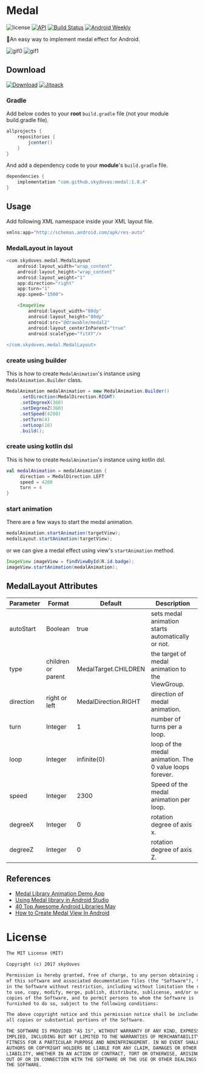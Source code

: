 # Medal
![license](https://img.shields.io/badge/license-MIT%20License-blue.svg)
[![API](https://img.shields.io/badge/API-15%2B-brightgreen.svg?style=flat)](https://android-arsenal.com/api?level=15)
[![Build Status](https://travis-ci.org/skydoves/Medal.svg?branch=master)](https://travis-ci.org/skydoves/Medal) 
[![Android Weekly](https://img.shields.io/badge/Android%20Weekly-%23374-orange)](https://androidweekly.net/issues/issue-374)</br>

🏅An easy way to implement medal effect for Android. <br>

![gif0](https://user-images.githubusercontent.com/24237865/53584338-b8b5db00-3bc6-11e9-8cfd-9c8f2ad7cc90.gif)
![gif1](https://user-images.githubusercontent.com/24237865/53584339-b94e7180-3bc6-11e9-8518-1bbb87b8f4ae.gif)

## Download
[![Download](https://api.bintray.com/packages/devmagician/maven/medal/images/download.svg)](https://bintray.com/devmagician/maven/medal/_latestVersion)
[![Jitpack](https://jitpack.io/v/skydoves/Medal.svg)](https://jitpack.io/#skydoves/Medal)

### Gradle
Add below codes to your **root** `build.gradle` file (not your module build.gradle file).
```gradle
allprojects {
    repositories {
        jcenter()
    }
}
```

And add a dependency code to your **module**'s `build.gradle` file.

```gradle
dependencies {
    implementation "com.github.skydoves:medal:1.0.4"
}
```

## Usage
Add following XML namespace inside your XML layout file.

```gradle
xmlns:app="http://schemas.android.com/apk/res-auto"
```

### MedalLayout in layout
```gradle
<com.skydoves.medal.MedalLayout
    android:layout_width="wrap_content"
    android:layout_height="wrap_content"
    android:layout_weight="1"
    app:direction="right"
    app:turn="1"
    app:speed="1500">

    <ImageView
        android:layout_width="80dp"
        android:layout_height="80dp"
        android:src="@drawable/medal2"
        android:layout_centerInParent="true"
        android:scaleType="fitXY"/>
  
</com.skydoves.medal.MedalLayout>
```

### create using builder
This is how to create `MedalAnimation`'s instance using `MedalAnimation.Builder` class.
```java
MedalAnimation medalAnimation = new MedalAnimation.Builder()
     .setDirection(MedalDirection.RIGHT)
     .setDegreeX(360)
     .setDegreeZ(360)
     .setSpeed(4200)
     .setTurn(4)
     .setLoop(10)
     .build();
```

### create using kotlin dsl
This is how to create `MedalAnimation`'s instance using kotlin dsl.
```kotlin 
val medalAnimation = medalAnimation {
     direction = MedalDirection.LEFT
     speed = 4200
     turn = 4
}
```

### start animation
There are a few ways to start the medal animation.
```java
medalAnimation.startAnimation(targetView);
medalLayout.startAnimation(targetView);
```

or we can give a medal effect using view's `startAnimation` method.

```java
ImageView imageView = findViewById(R.id.badge);
imageView.startAnimation(medalAnimation);
```

## MedalLayout Attributes
Parameter  |  Format  |  Default  |  Description
--- | --- | --- | ---
autoStart | Boolean | true | sets medal animation starts automatically or not.
type | children or parent | MedalTarget.CHILDREN | the target of medal animation to the ViewGroup.
direction | right or left | MedalDirection.RIGHT | direction of medal animation.
turn | Integer | 1 | number of turns per a loop.
loop | Integer | infinite(0) | loop of the medal animation. The 0 value loops forever.
speed | Integer | 2300 | Speed of the medal animation per loop.
degreeX | Integer | 0 | rotation degree of axis x.
degreeZ | Integer | 0 | rotation degree of axis Z.

## References
- [Medal Library Animation Demo App](http://www.digitalmirko.com/androidMedalLibraryAnimationDemoApp.html)
- [Using Medal library in Android Studio](https://www.youtube.com/watch?v=ohUWduZTZ-Y)
- [40 Top Awesome Android Libraries May](https://medium.com/pongploydev/top-android-libraries-may-september-2017-for-android-developer-library-github-280859685963)
- [How to Create Medal View In Android](https://www.youtube.com/watch?v=t2xsQaA6HGE)

# License
```xml
The MIT License (MIT)

Copyright (c) 2017 skydoves

Permission is hereby granted, free of charge, to any person obtaining a copy
of this software and associated documentation files (the "Software"), to deal
in the Software without restriction, including without limitation the rights
to use, copy, modify, merge, publish, distribute, sublicense, and/or sell
copies of the Software, and to permit persons to whom the Software is
furnished to do so, subject to the following conditions:

The above copyright notice and this permission notice shall be included in
all copies or substantial portions of the Software.

THE SOFTWARE IS PROVIDED "AS IS", WITHOUT WARRANTY OF ANY KIND, EXPRESS OR
IMPLIED, INCLUDING BUT NOT LIMITED TO THE WARRANTIES OF MERCHANTABILITY,
FITNESS FOR A PARTICULAR PURPOSE AND NONINFRINGEMENT. IN NO EVENT SHALL THE
AUTHORS OR COPYRIGHT HOLDERS BE LIABLE FOR ANY CLAIM, DAMAGES OR OTHER
LIABILITY, WHETHER IN AN ACTION OF CONTRACT, TORT OR OTHERWISE, ARISING FROM,
OUT OF OR IN CONNECTION WITH THE SOFTWARE OR THE USE OR OTHER DEALINGS IN
THE SOFTWARE.
```
